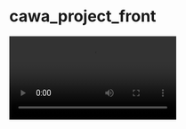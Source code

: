 # cawa_project_front
<video controls>
  <source src="interfaces.mp4" type="video/mp4">
  video 
</video>
